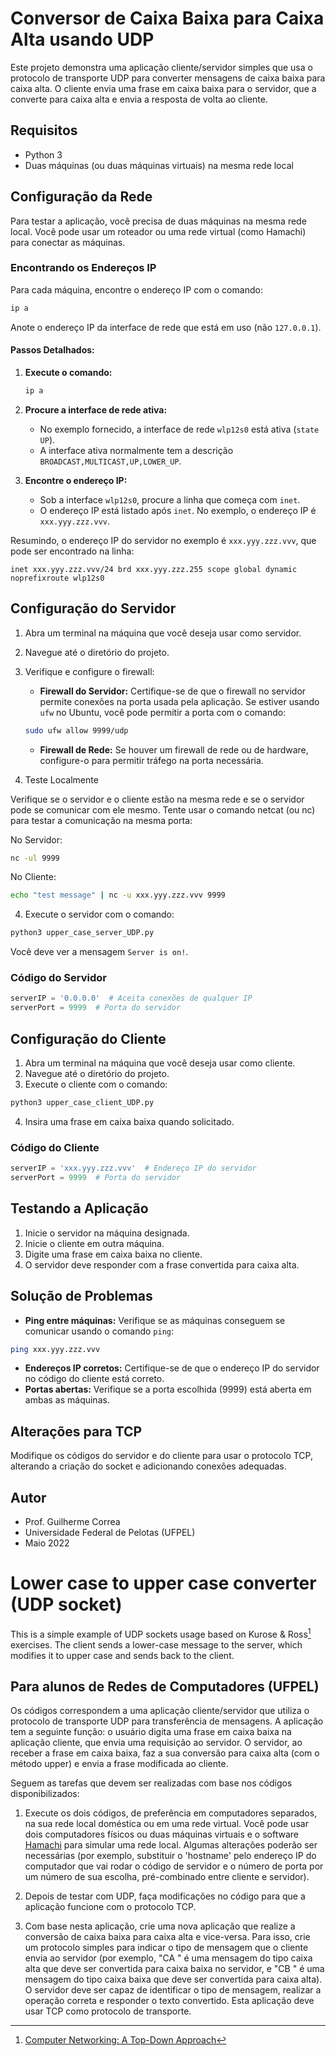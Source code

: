 # Conversor de Caixa Baixa para Caixa Alta usando UDP

Este projeto demonstra uma aplicação cliente/servidor simples que usa o protocolo de transporte UDP para converter mensagens de caixa baixa para caixa alta. O cliente envia uma frase em caixa baixa para o servidor, que a converte para caixa alta e envia a resposta de volta ao cliente.

## Requisitos

- Python 3
- Duas máquinas (ou duas máquinas virtuais) na mesma rede local

## Configuração da Rede

Para testar a aplicação, você precisa de duas máquinas na mesma rede local. Você pode usar um roteador ou uma rede virtual (como Hamachi) para conectar as máquinas.

### Encontrando os Endereços IP

Para cada máquina, encontre o endereço IP com o comando:

```bash
ip a
```

Anote o endereço IP da interface de rede que está em uso (não `127.0.0.1`).

#### Passos Detalhados:

1. **Execute o comando:**
   ```bash
   ip a
   ```

2. **Procure a interface de rede ativa:**
   - No exemplo fornecido, a interface de rede `wlp12s0` está ativa (`state UP`).
   - A interface ativa normalmente tem a descrição `BROADCAST,MULTICAST,UP,LOWER_UP`.

3. **Encontre o endereço IP:**
   - Sob a interface `wlp12s0`, procure a linha que começa com `inet`.
   - O endereço IP está listado após `inet`. No exemplo, o endereço IP é `xxx.yyy.zzz.vvv`.

Resumindo, o endereço IP do servidor no exemplo é `xxx.yyy.zzz.vvv`, que pode ser encontrado na linha:
```plaintext
inet xxx.yyy.zzz.vvv/24 brd xxx.yyy.zzz.255 scope global dynamic noprefixroute wlp12s0
```

## Configuração do Servidor

1. Abra um terminal na máquina que você deseja usar como servidor.
2. Navegue até o diretório do projeto.
3. Verifique e configure o firewall:

    - **Firewall do Servidor:** Certifique-se de que o firewall no servidor permite conexões na porta usada pela aplicação. Se estiver usando `ufw` no Ubuntu, você pode permitir a porta com o comando:
    
    ```bash
    sudo ufw allow 9999/udp
    ```

    - **Firewall de Rede:** Se houver um firewall de rede ou de hardware, configure-o para permitir tráfego na porta necessária.

4. Teste Localmente

Verifique se o servidor e o cliente estão na mesma rede e se o servidor pode se comunicar com ele mesmo. Tente usar o comando netcat (ou nc) para testar a comunicação na mesma porta:

No Servidor:

```bash
nc -ul 9999
```

No Cliente:

```bash
echo "test message" | nc -u xxx.yyy.zzz.vvv 9999
```

4. Execute o servidor com o comando:

```bash
python3 upper_case_server_UDP.py
```

Você deve ver a mensagem `Server is on!`.

### Código do Servidor

```python
serverIP = '0.0.0.0'  # Aceita conexões de qualquer IP
serverPort = 9999  # Porta do servidor
```

## Configuração do Cliente

1. Abra um terminal na máquina que você deseja usar como cliente.
2. Navegue até o diretório do projeto.
3. Execute o cliente com o comando:

```bash
python3 upper_case_client_UDP.py
```

4. Insira uma frase em caixa baixa quando solicitado.

### Código do Cliente

```python
serverIP = 'xxx.yyy.zzz.vvv'  # Endereço IP do servidor
serverPort = 9999  # Porta do servidor
```

## Testando a Aplicação

1. Inicie o servidor na máquina designada.
2. Inicie o cliente em outra máquina.
3. Digite uma frase em caixa baixa no cliente.
4. O servidor deve responder com a frase convertida para caixa alta.

## Solução de Problemas

- **Ping entre máquinas:** Verifique se as máquinas conseguem se comunicar usando o comando `ping`:

```bash
ping xxx.yyy.zzz.vvv
```

- **Endereços IP corretos:** Certifique-se de que o endereço IP do servidor no código do cliente está correto.
- **Portas abertas:** Verifique se a porta escolhida (9999) está aberta em ambas as máquinas.

## Alterações para TCP

Modifique os códigos do servidor e do cliente para usar o protocolo TCP, alterando a criação do socket e adicionando conexões adequadas.

## Autor

- Prof. Guilherme Correa
- Universidade Federal de Pelotas (UFPEL)
- Maio 2022

# Lower case to upper case converter (UDP socket)

This is a simple example of UDP sockets usage based on Kurose & Ross[^1] exercises. The client sends a lower-case message to the server, which modifies it to upper case and sends back to the client.

[^1]: [Computer Networking: A Top-Down Approach](https://www.amazon.com.br/Computer-Networking-Top-Down-Approach-7th/dp/0133594149)

## Para alunos de Redes de Computadores (UFPEL)

Os códigos correspondem a uma aplicação cliente/servidor que utiliza o protocolo de transporte UDP para transferência de mensagens. A aplicação tem a seguinte função: o usuário digita uma frase em caixa baixa na aplicação cliente, que envia uma requisição ao servidor. O servidor, ao receber a frase em caixa baixa, faz a sua conversão para caixa alta (com o método upper) e envia a frase modificada ao cliente.

Seguem as tarefas que devem ser realizadas com base nos códigos disponibilizados:

1) Execute os dois códigos, de preferência em computadores separados, na sua rede local doméstica ou em uma rede virtual. Você pode usar dois computadores físicos ou duas máquinas virtuais e o software [Hamachi](https://www.vpn.net/) para simular uma rede local. Algumas alterações poderão ser necessárias (por exemplo, substituir o 'hostname' pelo endereço IP do computador que vai rodar o código de servidor e o número de porta por um número de sua escolha, pré-combinado entre cliente e servidor).

2) Depois de testar com UDP, faça modificações no código para que a aplicação funcione com o protocolo TCP.

3) Com base nesta aplicação, crie uma nova aplicação que realize a conversão de caixa baixa para caixa alta e vice-versa. Para isso, crie um protocolo simples para indicar o tipo de mensagem que o cliente envia ao servidor (por exemplo, "CA <texto>" é uma mensagem do tipo caixa alta que deve ser convertida para caixa baixa no servidor, e "CB <texto>" é uma mensagem do tipo caixa baixa que deve ser convertida para caixa alta). O servidor deve ser capaz de identificar o tipo de mensagem, realizar a operação correta e responder o texto convertido. Esta aplicação deve usar TCP como protocolo de transporte.
